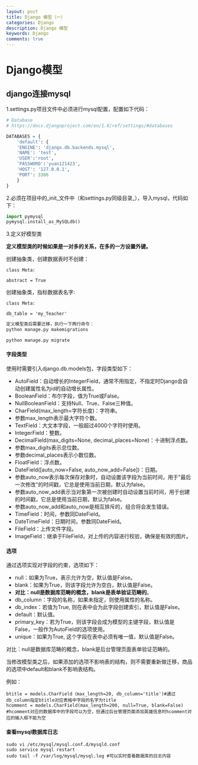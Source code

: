 ```yaml
---
layout: post
title: Django 模型（一）
categories: Django
description: Django 模型
keywords: Django
comments: true
---
```


# Django模型

## django连接mysql    

1.settings.py项目文件中必须进行mysql配置，配置如下代码：   

```py
# Database
# https://docs.djangoproject.com/en/1.8/ref/settings/#databases

DATABASES = {
    'default': {
    'ENGINE': 'django.db.backends.mysql',
    'NAME': 'test',
    'USER':'root',
    'PASSWORD':'yuan121423',
    'HOST': '127.0.0.1',
    'PORT': 3306
    }
}
```

2.必须在项目中的_init_文件中（和settings.py同级目录_），导入mysql，代码如下：           

```py
import pymysql
pymysql.install_as_MySQLdb()
```

3.定义好模型类        

**定义模型类的时候如果是一对多的关系，在多的一方设置外键。**    

创建抽象类，创建数据表时不创建：    

```
class Meta:

abstract = True
```

创建抽象类，指标数据表名字:      

```
class Meta:

db_table = 'my_Teacher'
```

```py
定义模型类后需要迁移，执行一下两行命令：
python manage.py makemigrations

python manage.py migrate
```

#### 字段类型   

使用时需要引入django.db.models包，字段类型如下：    

* AutoField：自动增长的IntegerField，通常不用指定，不指定时Django会自动创建属性名为id的自动增长属性。      
* BooleanField：布尔字段，值为True或False。       
* NullBooleanField：支持Null、True、False三种值。            
* CharField(max_length=字符长度)：字符串。        
* 参数max_length表示最大字符个数。     
* TextField：大文本字段，一般超过4000个字符时使用。       
* IntegerField：整数。      
* DecimalField(max_digits=None, decimal_places=None)：十进制浮点数。        
* 参数max_digits表示总位数。       
* 参数decimal_places表示小数位数。       
* FloatField：浮点数。       
* DateField([auto_now=False, auto_now_add=False])：日期。              
* 参数auto_now表示每次保存对象时，自动设置该字段为当前时间，用于"最后一次修改"的时间戳，它总是使用当前日期，默认为false。       
* 参数auto_now_add表示当对象第一次被创建时自动设置当前时间，用于创建的时间戳，它总是使用当前日期，默认为false。              
* 参数auto_now_add和auto_now是相互排斥的，组合将会发生错误。       
* TimeField：时间，参数同DateField。        
* DateTimeField：日期时间，参数同DateField。      
* FileField：上传文件字段。     
* ImageField：继承于FileField，对上传的内容进行校验，确保是有效的图片。      

#### 选项         

通过选项实现对字段的约束，选项如下：      

* null：如果为True，表示允许为空，默认值是False。        
* blank：如果为True，则该字段允许为空白，默认值是False。        
* **对比：null是数据库范畴的概念，blank是表单验证范畴的**。       
* db_column：字段的名称，如果未指定，则使用属性的名称。       
* db_index：若值为True, 则在表中会为此字段创建索引，默认值是False。        
* default：默认值。      
* primary_key：若为True，则该字段会成为模型的主键字段，默认值是False，一般作为AutoField的选项使用。       
* unique：如果为True, 这个字段在表中必须有唯一值，默认值是False。      

对比：null是数据库范畴的概念，blank是后台管理页面表单验证范畴的。       

当修改模型类之后，如果添加的选项不影响表的结构，则不需要重新做迁移，商品的选项中default和blank不影响表结构。        

例如：     

```
btitle = models.CharField（max_length=20, db_column='title')#通过db_column指定btitle对应表格中字段的名字为title
hcomment = models.CharField(max_length=200, null=True, blank=False) #hcomment对应的数据库中的字段可以为空，但通过后台管理页面添加英雄信息时hcomment对应的输入框不能为空
```

#### 查看mysql数据库日志       

```
sudo vi /etc/mysql/mysql.conf.d/mysqld.conf
sudo service mysql restart
sudo tail -f /var/log/mysql/mysql.log #可以实时查看数据库的日志内容
```


